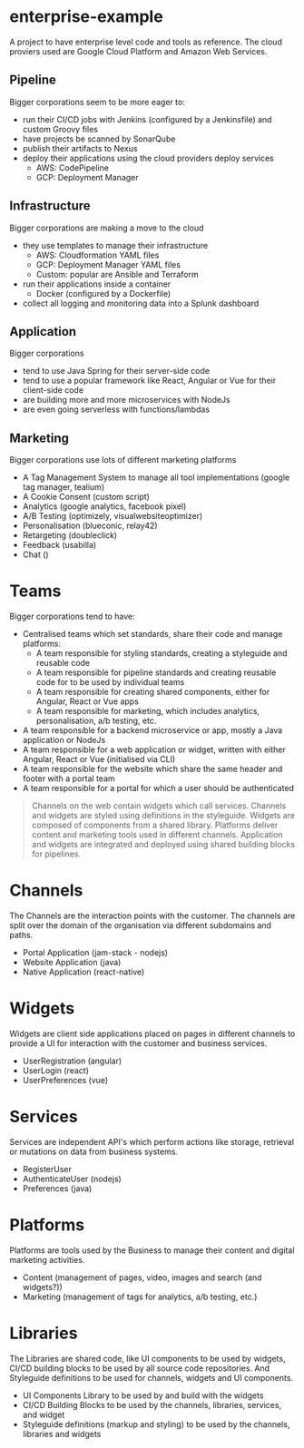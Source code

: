 # enterprise-example
A project to have enterprise level code and tools as reference. The cloud proviers used are Google Cloud Platform and Amazon Web Services.

## Pipeline
Bigger corporations seem to be more eager to:
- run their CI/CD jobs with Jenkins (configured by a Jenkinsfile) and custom Groovy files
- have projects be scanned by SonarQube
- publish their artifacts to Nexus
- deploy their applications using the cloud providers deploy services
  - AWS: CodePipeline
  - GCP: Deployment Manager

## Infrastructure
Bigger corporations are making a move to the cloud
- they use templates to manage their infrastructure
  - AWS: Cloudformation YAML files
  - GCP: Deployment Manager YAML files
  - Custom: popular are Ansible and Terraform
- run their applications inside a container
  - Docker (configured by a Dockerfile)
- collect all logging and monitoring data into a Splunk dashboard

## Application
Bigger corporations
- tend to use Java Spring for their server-side code
- tend to use a popular framework like React, Angular or Vue for their client-side code
- are building more and more microservices with NodeJs
- are even going serverless with functions/lambdas

## Marketing
Bigger corporations use lots of different marketing platforms
- A Tag Management System to manage all tool implementations (google tag manager, tealium)
- A Cookie Consent (custom script)
- Analytics (google analytics, facebook pixel)
- A/B Testing (optimizely, visualwebsiteoptimizer)
- Personalisation (blueconic, relay42)
- Retargeting (doubleclick)
- Feedback (usabilla)
- Chat ()

# Teams
Bigger corporations tend to have:
- Centralised teams which set standards, share their code and manage platforms:
  - A team responsible for styling standards, creating a styleguide and reusable code
  - A team responsible for pipeline standards and creating reusable code for to be used by individual teams
  - A team responsible for creating shared components, either for Angular, React or Vue apps
  - A team responsible for marketing, which includes analytics, personalisation, a/b testing, etc.
- A team responsible for a backend microservice or app, mostly a Java application or NodeJs
- A team responsible for a web application or widget, written with either Angular, React or Vue (initialised via CLI)
- A team responsible for the website which share the same header and footer with a portal team
- A team responsible for a portal for which a user should be authenticated

> Channels on the web contain widgets which call services.
> Channels and widgets are styled using definitions in the styleguide.
> Widgets are composed of components from a shared library.
> Platforms deliver content and marketing tools used in different channels.
> Application and widgets are integrated and deployed using shared building blocks for pipelines.

# Channels
The Channels are the interaction points with the customer. The channels are
split over the domain of the organisation via different subdomains and paths.
- Portal Application (jam-stack - nodejs)
- Website Application (java)
- Native Application (react-native)

# Widgets
Widgets are client side applications placed on pages in different channels to provide a UI for interaction with the customer and business services.
- UserRegistration (angular)
- UserLogin (react)
- UserPreferences (vue)

# Services
Services are independent API's which perform actions like storage, retrieval or mutations on data from business systems.
- RegisterUser
- AuthenticateUser (nodejs)
- Preferences (java)

# Platforms
Platforms are tools used by the Business to manage their content and digital marketing activities.
- Content (management of pages, video, images and search (and widgets?))
- Marketing (management of tags for analytics, a/b testing, etc.)

# Libraries
The Libraries are shared code, like UI components to be used by widgets, CI/CD building
blocks to be used by all source code repositories. And Styleguide definitions to be used
for channels, widgets and UI components.
- UI Components Library to be used by and build with the widgets
- CI/CD Building Blocks to be used by the channels, libraries, services,  and widget
- Styleguide definitions (markup and styling) to be used by the channels, libraries and widgets
